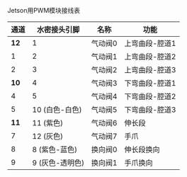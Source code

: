 Jetson用PWM模块接线表

| 通道   | 水密接头引脚    | 名称    | 功能           |
| ------ | --------------- | ------- | -------------- |
| **12** | 1               | 气动阀0 | 上弯曲段-腔道1 |
| 1      | 2               | 气动阀1 | 上弯曲段-腔道2 |
| 2      | 3               | 气动阀2 | 上弯曲段-腔道3 |
| **10** | 4               | 气动阀3 | 下弯曲段-腔道1 |
| 4      | 5               | 气动阀4 | 下弯曲段-腔道2 |
| 5      | 10 (白色-白色)  | 气动阀5 | 下弯曲段-腔道3 |
| **11** | 11 (紫色)       | 气动阀6 | 伸长段         |
| 7      | 12 (灰色)       | 气动阀7 | 手爪           |
| 8      | 8 (紫色-蓝色)   | 换向阀0 | 伸长段换向     |
| 9      | 9 (灰色-透明色) | 换向阀1 | 手爪换向       |

